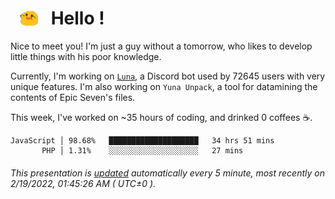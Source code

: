 <h1>   <img src="./spoink.gif" style="vertical-align:middle;" width="30px">   Hello ! </h1>

Nice to meet you! I'm just a guy without a tomorrow, who likes to develop little things with his poor knowledge.

Currently, I'm working on <a href='https://github.com/Asgarrrr/Luna'>`Luna`</a>, a Discord bot used by 72645 users with very unique features. I'm also working on `Yuna Unpack`, a tool for datamining the contents of Epic Seven's files.

This week, I've worked on ~35 hours of coding, and drinked 0 coffees ☕.

```
JavaScript │ 98.68%   ████████████████████   34 hrs 51 mins
       PHP │ 1.31%    ░░░░░░░░░░░░░░░░░░░░   27 mins
```

###### This presentation is [updated](https://github.com/Asgarrrr) automatically every 5 minute, most recently on 2/19/2022, 01:45:26 AM ( UTC±0 ).